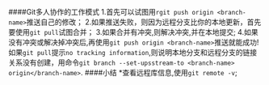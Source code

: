 ####Git多人协作的工作模式
1.首先可以试图用```rgit push origin <branch-name>```推送自己的修改；
2.如果推送失败，则因为远程分支比你的本地更新，首先要使用```git pull```试图合并；
3.如果合并有冲突,则解决冲突,并在本地提交;
4.如果没有冲突或解决掉冲突后,再使用```git push origin <branch-name>```推送就能成功!
如果```git pull```提示```no tracking information```,则说明本地分支和远程分支的链接关系没有创建，用命令```git branch --set-upsstream-to <branch-name> origin</branch-name>```.
####小结
*查看远程库信息,使用```git remote -v```;
